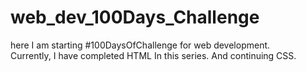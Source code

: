 # web_dev_100Days_Challenge
here I am starting #100DaysOfChallenge for web development.
<br>
Currently, I have completed HTML In this series. And continuing CSS.
